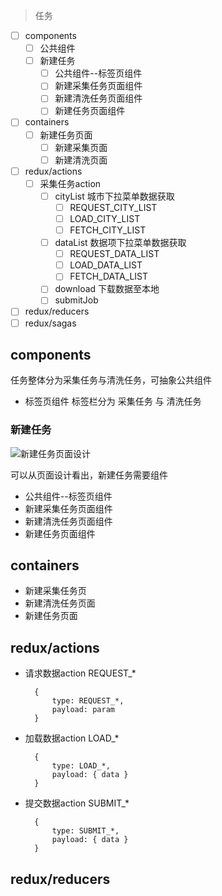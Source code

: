 > 任务

- [ ] components
  - [ ] 公共组件
  - [ ] 新建任务
    - [ ] 公共组件--标签页组件
    - [ ] 新建采集任务页面组件
    - [ ] 新建清洗任务页面组件
    - [ ] 新建任务页面组件
- [ ] containers
  - [ ] 新建任务页面
    - [ ] 新建采集页面
    - [ ] 新建清洗页面
- [ ] redux/actions
  - [ ] 采集任务action
    - [ ] cityList 城市下拉菜单数据获取
      - [ ] REQUEST_CITY_LIST
      - [ ] LOAD_CITY_LIST
      - [ ] FETCH_CITY_LIST
    - [ ] dataList 数据项下拉菜单数据获取
      - [ ] REQUEST_DATA_LIST
      - [ ] LOAD_DATA_LIST
      - [ ] FETCH_DATA_LIST
    - [ ] download 下载数据至本地
    - [ ] submitJob
- [ ] redux/reducers
- [ ] redux/sagas

## components

任务整体分为采集任务与清洗任务，可抽象公共组件

- 标签页组件
  标签栏分为 采集任务 与 清洗任务

### 新建任务

![新建任务页面设计]()

可以从页面设计看出，新建任务需要组件

- 公共组件--标签页组件
- 新建采集任务页面组件
- 新建清洗任务页面组件
- 新建任务页面组件

## containers

- 新建采集任务页
- 新建清洗任务页面
- 新建任务页面

## redux/actions

- 请求数据action REQUEST_*
  ```
    {
        type: REQUEST_*,
        payload: param
    }
  ```

- 加载数据action LOAD_*
  ```
    {
        type: LOAD_*,
        payload: { data }
    }
  ```
- 提交数据action SUBMIT_*
  ```
    {
        type: SUBMIT_*,
        payload: { data }
    }
  ```
## redux/reducers